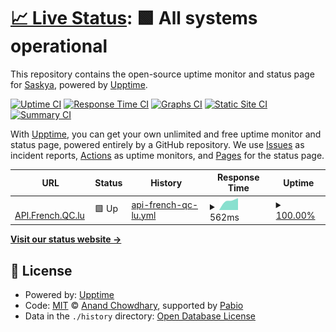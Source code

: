# [📈 Live Status](https://status.e-girl.eu.org): <!--live status--> **🟩 All systems operational**

This repository contains the open-source uptime monitor and status page for [Saskya](https://byfrench.github.io), powered by [Upptime](https://github.com/upptime/upptime).

[![Uptime CI](https://github.com/byFrench/status-uptime/workflows/Uptime%20CI/badge.svg)](https://github.com/byFrench/status-uptime/actions?query=workflow%3A%22Uptime+CI%22)
[![Response Time CI](https://github.com/byFrench/status-uptime/workflows/Response%20Time%20CI/badge.svg)](https://github.com/byFrench/status-uptime/actions?query=workflow%3A%22Response+Time+CI%22)
[![Graphs CI](https://github.com/byFrench/status-uptime/workflows/Graphs%20CI/badge.svg)](https://github.com/byFrench/status-uptime/actions?query=workflow%3A%22Graphs+CI%22)
[![Static Site CI](https://github.com/byFrench/status-uptime/workflows/Static%20Site%20CI/badge.svg)](https://github.com/byFrench/status-uptime/actions?query=workflow%3A%22Static+Site+CI%22)
[![Summary CI](https://github.com/byFrench/status-uptime/workflows/Summary%20CI/badge.svg)](https://github.com/byFrench/status-uptime/actions?query=workflow%3A%22Summary+CI%22)

With [Upptime](https://upptime.js.org), you can get your own unlimited and free uptime monitor and status page, powered entirely by a GitHub repository. We use [Issues](https://github.com/byFrench/status-uptime/issues) as incident reports, [Actions](https://github.com/byFrench/status-uptime/actions) as uptime monitors, and [Pages](https://status.e-girl.eu.org) for the status page.

<!--start: status pages-->
<!-- This summary is generated by Upptime (https://github.com/upptime/upptime) -->
<!-- Do not edit this manually, your changes will be overwritten -->
<!-- prettier-ignore -->
| URL | Status | History | Response Time | Uptime |
| --- | ------ | ------- | ------------- | ------ |
| <img alt="" src="https://icons.duckduckgo.com/ip3/api.french.qc.lu.ico" height="13"> [API.French.QC.lu](https://api.french.qc.lu) | 🟩 Up | [api-french-qc-lu.yml](https://github.com/byFrench/status-uptime/commits/HEAD/history/api-french-qc-lu.yml) | <details><summary><img alt="Response time graph" src="./graphs/api-french-qc-lu/response-time-week.png" height="20"> 562ms</summary><br><a href="https://status.e-girl.eu.org/history/api-french-qc-lu"><img alt="Response time 562" src="https://img.shields.io/endpoint?url=https%3A%2F%2Fraw.githubusercontent.com%2FbyFrench%2Fstatus-uptime%2FHEAD%2Fapi%2Fapi-french-qc-lu%2Fresponse-time.json"></a><br><a href="https://status.e-girl.eu.org/history/api-french-qc-lu"><img alt="24-hour response time 562" src="https://img.shields.io/endpoint?url=https%3A%2F%2Fraw.githubusercontent.com%2FbyFrench%2Fstatus-uptime%2FHEAD%2Fapi%2Fapi-french-qc-lu%2Fresponse-time-day.json"></a><br><a href="https://status.e-girl.eu.org/history/api-french-qc-lu"><img alt="7-day response time 562" src="https://img.shields.io/endpoint?url=https%3A%2F%2Fraw.githubusercontent.com%2FbyFrench%2Fstatus-uptime%2FHEAD%2Fapi%2Fapi-french-qc-lu%2Fresponse-time-week.json"></a><br><a href="https://status.e-girl.eu.org/history/api-french-qc-lu"><img alt="30-day response time 562" src="https://img.shields.io/endpoint?url=https%3A%2F%2Fraw.githubusercontent.com%2FbyFrench%2Fstatus-uptime%2FHEAD%2Fapi%2Fapi-french-qc-lu%2Fresponse-time-month.json"></a><br><a href="https://status.e-girl.eu.org/history/api-french-qc-lu"><img alt="1-year response time 562" src="https://img.shields.io/endpoint?url=https%3A%2F%2Fraw.githubusercontent.com%2FbyFrench%2Fstatus-uptime%2FHEAD%2Fapi%2Fapi-french-qc-lu%2Fresponse-time-year.json"></a></details> | <details><summary><a href="https://status.e-girl.eu.org/history/api-french-qc-lu">100.00%</a></summary><a href="https://status.e-girl.eu.org/history/api-french-qc-lu"><img alt="All-time uptime 100.00%" src="https://img.shields.io/endpoint?url=https%3A%2F%2Fraw.githubusercontent.com%2FbyFrench%2Fstatus-uptime%2FHEAD%2Fapi%2Fapi-french-qc-lu%2Fuptime.json"></a><br><a href="https://status.e-girl.eu.org/history/api-french-qc-lu"><img alt="24-hour uptime 100.00%" src="https://img.shields.io/endpoint?url=https%3A%2F%2Fraw.githubusercontent.com%2FbyFrench%2Fstatus-uptime%2FHEAD%2Fapi%2Fapi-french-qc-lu%2Fuptime-day.json"></a><br><a href="https://status.e-girl.eu.org/history/api-french-qc-lu"><img alt="7-day uptime 100.00%" src="https://img.shields.io/endpoint?url=https%3A%2F%2Fraw.githubusercontent.com%2FbyFrench%2Fstatus-uptime%2FHEAD%2Fapi%2Fapi-french-qc-lu%2Fuptime-week.json"></a><br><a href="https://status.e-girl.eu.org/history/api-french-qc-lu"><img alt="30-day uptime 100.00%" src="https://img.shields.io/endpoint?url=https%3A%2F%2Fraw.githubusercontent.com%2FbyFrench%2Fstatus-uptime%2FHEAD%2Fapi%2Fapi-french-qc-lu%2Fuptime-month.json"></a><br><a href="https://status.e-girl.eu.org/history/api-french-qc-lu"><img alt="1-year uptime 100.00%" src="https://img.shields.io/endpoint?url=https%3A%2F%2Fraw.githubusercontent.com%2FbyFrench%2Fstatus-uptime%2FHEAD%2Fapi%2Fapi-french-qc-lu%2Fuptime-year.json"></a></details>

<!--end: status pages-->

[**Visit our status website →**](https://status.e-girl.eu.org)

## 📄 License

- Powered by: [Upptime](https://github.com/upptime/upptime)
- Code: [MIT](./LICENSE) © [Anand Chowdhary](https://anandchowdhary.com), supported by [Pabio](https://pabio.com)
- Data in the `./history` directory: [Open Database License](https://opendatacommons.org/licenses/odbl/1-0/)
